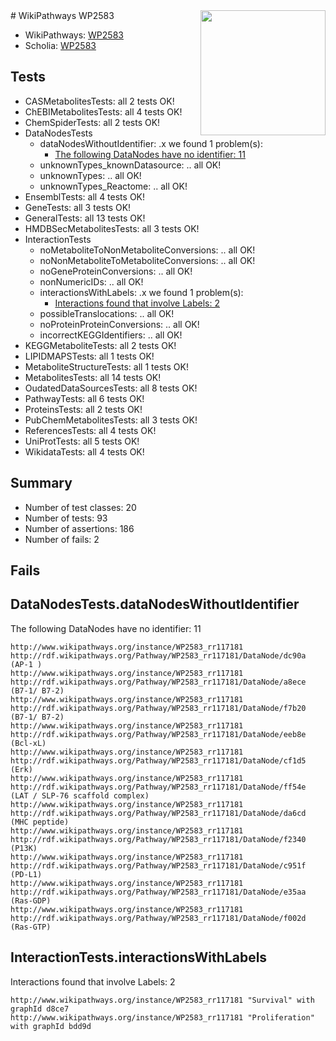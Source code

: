 <img style="float: right; width: 200px" src="https://upload.wikimedia.org/wikipedia/commons/thumb/8/83/Wplogo_with_text_500.png/640px-Wplogo_with_text_500.png" />
# WikiPathways WP2583

* WikiPathways: [WP2583](https://wikipathways.org/pathways/WP2583)
* Scholia: [WP2583](https://scholia.toolforge.org/wikipathways/WP2583)
## Tests
* CASMetabolitesTests: all 2 tests OK!
* ChEBIMetabolitesTests: all 4 tests OK!
* ChemSpiderTests: all 2 tests OK!
* DataNodesTests
    * dataNodesWithoutIdentifier: .x we found 1 problem(s):
        * [The following DataNodes have no identifier: 11](#8792c491)
    * unknownTypes_knownDatasource: .. all OK!
    * unknownTypes: .. all OK!
    * unknownTypes_Reactome: .. all OK!
* EnsemblTests: all 4 tests OK!
* GeneTests: all 3 tests OK!
* GeneralTests: all 13 tests OK!
* HMDBSecMetabolitesTests: all 3 tests OK!
* InteractionTests
    * noMetaboliteToNonMetaboliteConversions: .. all OK!
    * noNonMetaboliteToMetaboliteConversions: .. all OK!
    * noGeneProteinConversions: .. all OK!
    * nonNumericIDs: .. all OK!
    * interactionsWithLabels: .x we found 1 problem(s):
        * [Interactions found that involve Labels: 2](#630d2679)
    * possibleTranslocations: .. all OK!
    * noProteinProteinConversions: .. all OK!
    * incorrectKEGGIdentifiers: .. all OK!
* KEGGMetaboliteTests: all 2 tests OK!
* LIPIDMAPSTests: all 1 tests OK!
* MetaboliteStructureTests: all 1 tests OK!
* MetabolitesTests: all 14 tests OK!
* OudatedDataSourcesTests: all 8 tests OK!
* PathwayTests: all 6 tests OK!
* ProteinsTests: all 2 tests OK!
* PubChemMetabolitesTests: all 3 tests OK!
* ReferencesTests: all 4 tests OK!
* UniProtTests: all 5 tests OK!
* WikidataTests: all 4 tests OK!


## Summary

* Number of test classes: 20
* Number of tests: 93
* Number of assertions: 186
* Number of fails: 2

## Fails

<a name="8792c491" />

## DataNodesTests.dataNodesWithoutIdentifier

The following DataNodes have no identifier: 11
```
http://www.wikipathways.org/instance/WP2583_rr117181 http://rdf.wikipathways.org/Pathway/WP2583_rr117181/DataNode/dc90a (AP-1 )
http://www.wikipathways.org/instance/WP2583_rr117181 http://rdf.wikipathways.org/Pathway/WP2583_rr117181/DataNode/a8ece (B7-1/ B7-2)
http://www.wikipathways.org/instance/WP2583_rr117181 http://rdf.wikipathways.org/Pathway/WP2583_rr117181/DataNode/f7b20 (B7-1/ B7-2)
http://www.wikipathways.org/instance/WP2583_rr117181 http://rdf.wikipathways.org/Pathway/WP2583_rr117181/DataNode/eeb8e (Bcl-xL)
http://www.wikipathways.org/instance/WP2583_rr117181 http://rdf.wikipathways.org/Pathway/WP2583_rr117181/DataNode/cf1d5 (Erk)
http://www.wikipathways.org/instance/WP2583_rr117181 http://rdf.wikipathways.org/Pathway/WP2583_rr117181/DataNode/ff54e (LAT / SLP-76 scaffold complex)
http://www.wikipathways.org/instance/WP2583_rr117181 http://rdf.wikipathways.org/Pathway/WP2583_rr117181/DataNode/da6cd (MHC peptide)
http://www.wikipathways.org/instance/WP2583_rr117181 http://rdf.wikipathways.org/Pathway/WP2583_rr117181/DataNode/f2340 (P13K)
http://www.wikipathways.org/instance/WP2583_rr117181 http://rdf.wikipathways.org/Pathway/WP2583_rr117181/DataNode/c951f (PD-L1)
http://www.wikipathways.org/instance/WP2583_rr117181 http://rdf.wikipathways.org/Pathway/WP2583_rr117181/DataNode/e35aa (Ras-GDP)
http://www.wikipathways.org/instance/WP2583_rr117181 http://rdf.wikipathways.org/Pathway/WP2583_rr117181/DataNode/f002d (Ras-GTP)
```

<a name="630d2679" />

## InteractionTests.interactionsWithLabels

Interactions found that involve Labels: 2
```
http://www.wikipathways.org/instance/WP2583_rr117181 "Survival" with graphId d8ce7
http://www.wikipathways.org/instance/WP2583_rr117181 "Proliferation" with graphId bdd9d
```

